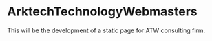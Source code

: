 # ArktechTechnologyWebmasters

This will be the development of a static page for ATW consulting firm.
